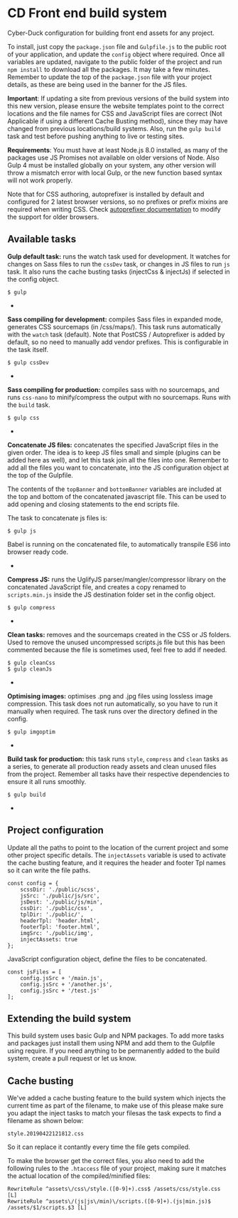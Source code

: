 # CD Front end build system
Cyber-Duck configuration for building front end assets for any project.

To install, just copy the `package.json` file and `Gulpfile.js` to the public root of your application, and update the `config` object where required. Once all variables are updated, navigate to the public folder of the project and run `npm install` to download all the packages. It may take a few minutes. Remember to update the top of the `package.json` file with your project details, as these are being used in the banner for the JS files.

**Important**: If updating a site from previous versions of the build system into this new version, please ensure the website templates point to the correct locations and the file names for CSS and JavaScript files are correct (Not Applicable if using a different Cache Busting method), since they may have changed from previous locations/build systems. Also, run the `gulp build` task and test before pushing anything to live or testing sites.

**Requirements**: You must have at least Node.js 8.0 installed, as many of the packages use JS Promises not available on older versions of Node. Also Gulp 4 must be installed globally on your system, any other version will throw a mismatch error with local Gulp, or the new function based syntax will not work properly.

Note that for CSS authoring, autoprefixer is installed by default and configured for 2 latest browser versions, so no prefixes or prefix mixins are required when writing CSS. Check [autoprefixer documentation](https://github.com/postcss/autoprefixer) to modify the support for older browsers.

## Available tasks
**Gulp default task:** runs the watch task used for development. It watches for changes on Sass files to run the `cssDev` task, or changes in JS files to run `js` task. It also runs the cache busting tasks (injectCss & injectJs) if selected in the config object.
	
	$ gulp

-

**Sass compiling for development:** compiles Sass files in expanded mode, generates CSS sourcemaps (in /css/maps/). This task runs automatically with the `watch` task (default). Note that PostCSS / Autoprefixer is added by default, so no need to manually add vendor prefixes. This is configurable in the task itself.

	$ gulp cssDev

-

**Sass compiling for production:** compiles sass with no sourcemaps, and runs `css-nano` to minify/compress the output with no sourcemaps. Runs with the `build` task.

	$ gulp css

-

**Concatenate JS files:** concatenates the specified JavaScript files in the given order. The idea is to keep JS files small and simple (plugins can be added here as well), and let this task join all the files into one. Remember to add all the files you want to concatenate, into the JS configuration object at the top of the Gulpfile.

The contents of the `topBanner` and `bottomBanner` variables are included at the top and bottom of the concatenated javascript file. This can be used to add opening and closing statements to the end scripts file.

The task to concatenate js files is: 

	$ gulp js

Babel is running on the concatenated file, to automatically transpile ES6 into browser ready code.

-

**Compress JS:** runs the UglifyJS parser/mangler/compressor library on the concatenated JavaScript file, and creates a copy renamed to `scripts.min.js` inside the JS destination folder set in the config object. 

	$ gulp compress

-

**Clean tasks:** removes and the sourcemaps created in the CSS or JS folders. Used to remove the unused uncompressed scripts.js file but this has been commented because the file is sometimes used, feel free to add if needed.

	$ gulp cleanCss 
	$ gulp cleanJs

-

**Optimising images:** optimises .png and .jpg files using lossless image compression. This task does not run automatically, so you have to run it manually when required. The task runs over the directory defined in the config.

	$ gulp imgoptim

-

**Build task for production:** this task runs `style`, `compress` and `clean` tasks as a series, to generate all production ready assets and clean unused files from the project. Remember all tasks have their respective dependencies to ensure it all runs smoothly.

	$ gulp build

-
## Project configuration
Update all the paths to point to the location of the current project and some other project specific details. The `injectAssets` variable is used to activate the cache busting feature, and it requires the header and footer Tpl names so it can write the file paths.

	const config = {
	    scssDir: './public/scss',
	    jsSrc: './public/js/src',
	    jsDest: './public/js/min',
	    cssDir: './public/css',
	    tplDir: './public/',
        headerTpl: 'header.html',
        footerTpl: 'footer.html',
	    imgSrc: './public/img',
	    injectAssets: true
	};

JavaScript configuration object, define the files to be concatenated.

	const jsFiles = [
	    config.jsSrc + '/main.js', 
	    config.jsSrc + '/another.js', 
	    config.jsSrc + '/test.js'
	];

## Extending the build system
This build system uses basic Gulp and NPM packages. To add more tasks and packages just install them using NPM and add them to the Gulpfile using require. If you need anything to be permanently added to the build system, create a pull request or let us know.

## Cache busting
We've added a cache busting feature to the build system which injects the current time as part of the filename, to make use of this please make sure you adapt the inject tasks to match your filesas the task expects to find a filename as shown below:

	style.20190422121812.css

So it can replace it contantly every time the file gets compiled.

To make the browser get the correct files, you also need to add the following rules to the `.htaccess` file of your project, making sure it matches the actual location of the compiled/minified files:

    RewriteRule ^assets\/css\/style.([0-9]+).css$ /assets/css/style.css [L]
    RewriteRule ^assets\/(js|js\/min)\/scripts.([0-9]+).(js|min.js)$ /assets/$1/scripts.$3 [L]
